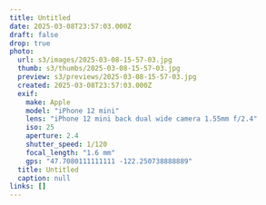 ```yaml
---
title: Untitled
date: 2025-03-08T23:57:03.000Z
draft: false
drop: true
photo:
  url: s3/images/2025-03-08-15-57-03.jpg
  thumb: s3/thumbs/2025-03-08-15-57-03.jpg
  preview: s3/previews/2025-03-08-15-57-03.jpg
  created: 2025-03-08T23:57:03.000Z
  exif:
    make: Apple
    model: "iPhone 12 mini"
    lens: "iPhone 12 mini back dual wide camera 1.55mm f/2.4"
    iso: 25
    aperture: 2.4
    shutter_speed: 1/120
    focal_length: "1.6 mm"
    gps: "47.7080111111111 -122.250738888889"
  title: Untitled
  caption: null
links: []
---
```

